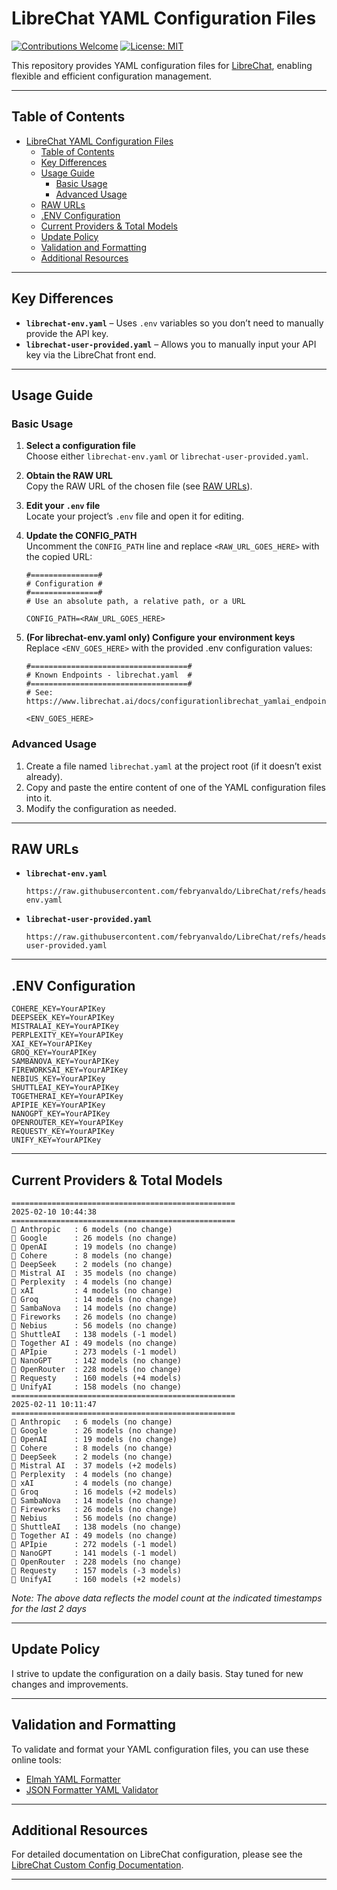 # LibreChat YAML Configuration Files

[![Contributions Welcome](https://img.shields.io/badge/contributions-welcome-brightgreen.svg)](CONTRIBUTING.md) [![License: MIT](https://img.shields.io/badge/License-MIT-yellow.svg)](LICENSE)

This repository provides YAML configuration files for [LibreChat](https://www.librechat.ai/), enabling flexible and efficient configuration management.

---

## Table of Contents

- [LibreChat YAML Configuration Files](#librechat-yaml-configuration-files)
  - [Table of Contents](#table-of-contents)
  - [Key Differences](#key-differences)
  - [Usage Guide](#usage-guide)
    - [Basic Usage](#basic-usage)
    - [Advanced Usage](#advanced-usage)
  - [RAW URLs](#raw-urls)
  - [.ENV Configuration](#env-configuration)
  - [Current Providers \& Total Models](#current-providers--total-models)
  - [Update Policy](#update-policy)
  - [Validation and Formatting](#validation-and-formatting)
  - [Additional Resources](#additional-resources)

---

## Key Differences

- **`librechat-env.yaml`** – Uses `.env` variables so you don’t need to manually provide the API key.
- **`librechat-user-provided.yaml`** – Allows you to manually input your API key via the LibreChat front end.

---

## Usage Guide

### Basic Usage

1. **Select a configuration file**  
   Choose either `librechat-env.yaml` or `librechat-user-provided.yaml`.

2. **Obtain the RAW URL**  
   Copy the RAW URL of the chosen file (see [RAW URLs](#raw-urls)).

3. **Edit your `.env` file**  
   Locate your project’s `.env` file and open it for editing.

4. **Update the CONFIG_PATH**  
   Uncomment the `CONFIG_PATH` line and replace `<RAW_URL_GOES_HERE>` with the copied URL:

   ```plaintext
   #===============#
   # Configuration #
   #===============#
   # Use an absolute path, a relative path, or a URL

   CONFIG_PATH=<RAW_URL_GOES_HERE>
   ```

5. **(For librechat-env.yaml only) Configure your environment keys**  
   Replace `<ENV_GOES_HERE>` with the provided .env configuration values:

   ```plaintext
   #===================================#
   # Known Endpoints - librechat.yaml  #
   #===================================#
   # See: https://www.librechat.ai/docs/configurationlibrechat_yamlai_endpoints

   <ENV_GOES_HERE>
   ```

### Advanced Usage

1. Create a file named `librechat.yaml` at the project root (if it doesn’t exist already).
2. Copy and paste the entire content of one of the YAML configuration files into it.
3. Modify the configuration as needed.

---

## RAW URLs

- **`librechat-env.yaml`**  
  ```plaintext
  https://raw.githubusercontent.com/febryanvaldo/LibreChat/refs/heads/main/librechat-env.yaml
  ```

- **`librechat-user-provided.yaml`**  
  ```plaintext
  https://raw.githubusercontent.com/febryanvaldo/LibreChat/refs/heads/main/librechat-user-provided.yaml
  ```

---

## .ENV Configuration

```plaintext
COHERE_KEY=YourAPIKey
DEEPSEEK_KEY=YourAPIKey
MISTRALAI_KEY=YourAPIKey
PERPLEXITY_KEY=YourAPIKey
XAI_KEY=YourAPIKey
GROQ_KEY=YourAPIKey
SAMBANOVA_KEY=YourAPIKey
FIREWORKSAI_KEY=YourAPIKey
NEBIUS_KEY=YourAPIKey
SHUTTLEAI_KEY=YourAPIKey
TOGETHERAI_KEY=YourAPIKey
APIPIE_KEY=YourAPIKey
NANOGPT_KEY=YourAPIKey
OPENROUTER_KEY=YourAPIKey
REQUESTY_KEY=YourAPIKey
UNIFY_KEY=YourAPIKey
```

---

## Current Providers & Total Models

```plaintext
==================================================
2025-02-10 10:44:38
==================================================
📝 Anthropic   : 6 models (no change)
📝 Google      : 26 models (no change)
📝 OpenAI      : 19 models (no change)
📝 Cohere      : 8 models (no change)
📝 DeepSeek    : 2 models (no change)
📝 Mistral AI  : 35 models (no change)
📝 Perplexity  : 4 models (no change)
📝 xAI         : 4 models (no change)
📝 Groq        : 14 models (no change)
📝 SambaNova   : 14 models (no change)
📝 Fireworks   : 26 models (no change)
📝 Nebius      : 56 models (no change)
📝 ShuttleAI   : 138 models (-1 model)
📝 Together AI : 49 models (no change)
📝 APIpie      : 273 models (-1 model)
📝 NanoGPT     : 142 models (no change)
📝 OpenRouter  : 228 models (no change)
📝 Requesty    : 160 models (+4 models)
📝 UnifyAI     : 158 models (no change)
==================================================
2025-02-11 10:11:47
==================================================
📝 Anthropic   : 6 models (no change)
📝 Google      : 26 models (no change)
📝 OpenAI      : 19 models (no change)
📝 Cohere      : 8 models (no change)
📝 DeepSeek    : 2 models (no change)
📝 Mistral AI  : 37 models (+2 models)
📝 Perplexity  : 4 models (no change)
📝 xAI         : 4 models (no change)
📝 Groq        : 16 models (+2 models)
📝 SambaNova   : 14 models (no change)
📝 Fireworks   : 26 models (no change)
📝 Nebius      : 56 models (no change)
📝 ShuttleAI   : 138 models (no change)
📝 Together AI : 49 models (no change)
📝 APIpie      : 272 models (-1 model)
📝 NanoGPT     : 141 models (-1 model)
📝 OpenRouter  : 228 models (no change)
📝 Requesty    : 157 models (-3 models)
📝 UnifyAI     : 160 models (+2 models)
```

*Note: The above data reflects the model count at the indicated timestamps for the last 2 days*

---

## Update Policy

I strive to update the configuration on a daily basis. Stay tuned for new changes and improvements.

---

## Validation and Formatting

To validate and format your YAML configuration files, you can use these online tools:

- [Elmah YAML Formatter](https://elmah.io/tools/yaml-formatter/)
- [JSON Formatter YAML Validator](https://jsonformatter.org/yaml-validator)

---

## Additional Resources

For detailed documentation on LibreChat configuration, please see the [LibreChat Custom Config Documentation](https://www.librechat.ai/docs/configuration).

---